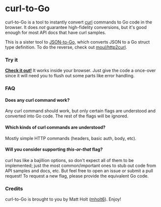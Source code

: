 curl-to-Go
===========

curl-to-Go is a tool to instantly convert [curl](http://curl.haxx.se) commands to Go code in the browser. It does *not* guarantee high-fidelity conversions, but it's good enough for most API docs that have curl samples.

This is a sister tool to [JSON-to-Go](https://mholt.github.io/json-to-go), which converts JSON to a Go struct type definition. To do the reverse, check out [moul/http2curl](https://github.com/moul/http2curl).

### Try it

**[Check it out!](https://mholt.github.io/curl-to-go)** It works inside your browser. Just give the code a once-over since it will need you to flush out some parts like error handling.


### FAQ

#### Does any curl command work?

Any curl command should work, but only certain flags are understood and converted into Go code. The rest of the flags will be ignored.

#### Which kinds of curl commands are understood?

Mostly simple HTTP commands (headers, basic auth, body, etc).

#### Will you consider supporting *this-or-that* flag?

curl has like a bajillion options, so don't expect all of them to be implemented; just the most common/important ones to stub out code from API samples and docs, etc. But feel free to open an issue or submit a pull request! To request a new flag, please provide the equivalent Go code.



### Credits

curl-to-Go is brought to you by Matt Holt ([mholt6](https://twitter.com/mholt6)). Enjoy!
